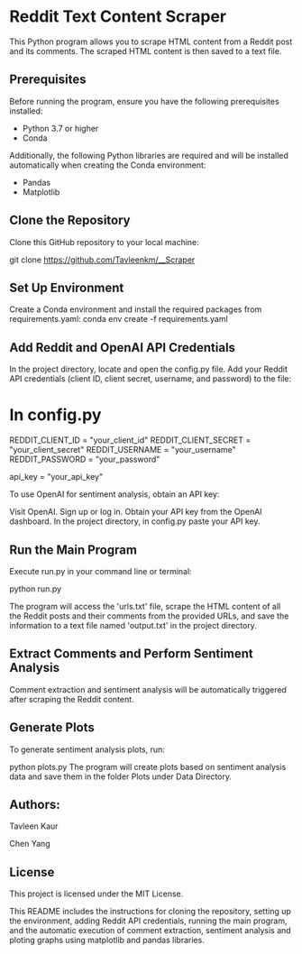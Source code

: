 # Reddit Text Content Scraper

This Python program allows you to scrape HTML content from a Reddit post and its comments. The scraped HTML content is then saved to a text file.

## Prerequisites

Before running the program, ensure you have the following prerequisites installed:

- Python 3.7 or higher
- Conda 

Additionally, the following Python libraries are required and will be installed automatically when creating the Conda environment:

- Pandas
- Matplotlib

## Clone the Repository

Clone this GitHub repository to your local machine:

git clone https://github.com/Tavleenkm/__Scraper

## Set Up Environment
Create a Conda environment and install the required packages from requirements.yaml:
conda env create -f requirements.yaml

## Add Reddit and OpenAI API Credentials
In the project directory, locate and open the config.py file. Add your Reddit API credentials (client ID, client secret, username, and password) to the file:


# In config.py
REDDIT_CLIENT_ID = "your_client_id"
REDDIT_CLIENT_SECRET = "your_client_secret"
REDDIT_USERNAME = "your_username"
REDDIT_PASSWORD = "your_password"

api_key = "your_api_key"

To use OpenAI for sentiment analysis, obtain an API key:

Visit OpenAI.
Sign up or log in.
Obtain your API key from the OpenAI dashboard.
In the project directory, in config.py paste your API key.


## Run the Main Program
Execute run.py in your command line or terminal:

python run.py

The program will access the 'urls.txt' file, scrape the HTML content of all the Reddit posts and their comments from the provided URLs, and save the information to a text file named 'output.txt' in the project directory.

## Extract Comments and Perform Sentiment Analysis
Comment extraction and sentiment analysis will be automatically triggered after scraping the Reddit content.

## Generate Plots
To generate sentiment analysis plots, run:

python plots.py
The program will create plots based on sentiment analysis data and save them in the folder Plots under Data Directory.

## Authors:

Tavleen Kaur

Chen Yang

## License

This project is licensed under the MIT License.


This README includes the instructions for cloning the repository, setting up the environment, adding Reddit API credentials, running the main program, and the automatic execution of comment extraction, sentiment analysis and ploting graphs using matplotlib and pandas libraries. 
